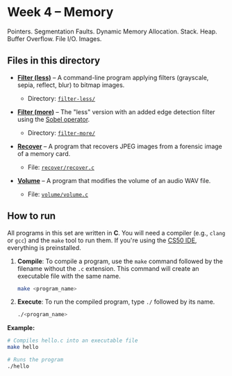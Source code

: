 # Week 4 – Memory

Pointers. Segmentation Faults. Dynamic Memory Allocation. Stack. Heap. Buffer Overflow. File I/O. Images.

## Files in this directory

- **[Filter (less)](https://cs50.harvard.edu/x/psets/4/filter/less/)** – A command-line program applying filters (grayscale, sepia, reflect, blur) to bitmap images.
  - Directory: [`filter-less/`](pset_4/filter-less/)

- **[Filter (more)](https://cs50.harvard.edu/x/psets/4/filter/more/)** – The "less" version with an added edge detection filter using the [Sobel operator](https://en.wikipedia.org/wiki/Sobel_operator).
  - Directory: [`filter-more/`](pset_4/filter-more/)

- **[Recover](https://cs50.harvard.edu/x/psets/4/recover/)** – A program that recovers JPEG images from a forensic image of a memory card.
  - File: [`recover/recover.c`](pset_4/recover/recover.c)

- **[Volume](https://cs50.harvard.edu/x/psets/4/volume/)** – A program that modifies the volume of an audio WAV file.
  - File: [`volume/volume.c`](pset_4/volume/volume.c)

## How to run

All programs in this set are written in **C**. You will need a compiler (e.g., `clang` or `gcc`) and the `make` tool to run them.
If you're using the [CS50 IDE](cs50.dev), everything is preinstalled.

1.  **Compile**: To compile a program, use the `make` command followed by the filename without the `.c` extension. This command will create an executable file with the same name.

    ```bash
    make <program_name>
    ```

2.  **Execute**: To run the compiled program, type `./` followed by its name.

    ```bash
    ./<program_name>
    ```

**Example:**

```bash
# Compiles hello.c into an executable file 
make hello

# Runs the program
./hello
